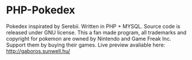 PHP-Pokedex
===========

Pokedex inspirated by Serebii. Written in PHP + MYSQL.
Source code is released under GNU license. This a fan made program, all trademarks and copyright
for pokemon are owned by Nintendo and Game Freak Inc. Support them by buying their games.
Live preview avaliable here: http://gaboros.sunwell.hu/